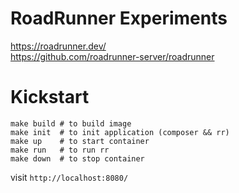 # RoadRunner Experiments
https://roadrunner.dev/  
https://github.com/roadrunner-server/roadrunner  

# Kickstart
```shell
make build # to build image
make init  # to init application (composer && rr)
make up    # to start container
make run   # to run rr
make down  # to stop container
```
visit `http://localhost:8080/`